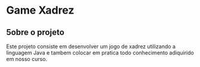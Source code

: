 # Game Xadrez  
## 5obre o projeto
Este projeto consiste em desenvolver um jogo de xadrez utilizando a linguagem Java e tambem colocar em pratica todo conhecimento adiquirido em nosso curso.
